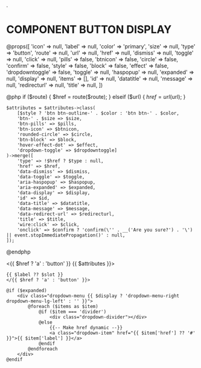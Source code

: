 .

# COMPONENT BUTTON DISPLAY

@props([
'icon' => null,
'label' => null,
'color' => 'primary',
'size' => null,
'type' => 'button',
'route' => null,
'url' => null,
'href' => null,
'dismiss' => null,
'toggle' => null,
'click' => null,
'pills' => false,
'btnicon' => false,
'circle' => false,
'confirm' => false,
'style' => false,
'block' => false,
'effect' => false,
'dropdowntoggle' => false,
'toggle' => null,
'haspopup' => null,
'expanded' => null,
'display' => null,
'items' => [],
'id' => null,
'datatitle' => null,
'message' => null,
'redirecturl' => null,
'title' => null,
])

@php
if ($route) {
        $href = route($route);
} elseif ($url) {
        $href = url($url);
}

    $attributes = $attributes->class(
        [$style ? 'btn btn-outline-' . $color : 'btn btn-' . $color,
        'btn-' . $size => $size,
        'btn-pills' => $pills,
        'btn-icon' => $btnicon,
        'rounded-circle' => $circle,
        'btn-block' => $block,
        'hover-effect-dot' => $effect,
        'dropdown-toggle' => $dropdowntoggle]
    )->merge([
        'type' => !$href ? $type : null,
        'href' => $href,
        'data-dismiss' => $dismiss,
        'data-toggle' => $toggle,
        'aria-haspopup' => $haspopup,
        'aria-expanded' => $expanded,
        'data-display' => $display,
        'id' => $id,
        'data-title' => $datatitle,
        'data-message' => $message,
        'data-redirect-url' => $redirecturl,
        'title' => $title,
        'wire:click' => $click,
        'onclick' => $confirm ? 'confirm(\'' . __('Are you sure?') . '\') || event.stopImmediatePropagation()' : null,
    ]);

@endphp

<{{ $href ? 'a' : 'button' }} {{ $attributes }}>
<x-icon fal :name="$icon" class="mr-2" />

    {{ $label ?? $slot }}
    </{{ $href ? 'a' : 'button' }}>

    @if ($expanded)
        <div class="dropdown-menu {{ $display ? 'dropdown-menu-right dropdown-menu-lg-left' : '' }}">
            @foreach ($items as $item)
                @if ($item === 'divider')
                    <div class="dropdown-divider"></div>
                @else
                    {{-- Make href dynamic --}}
                    <a class="dropdown-item" href="{{ $item['href'] ?? '#' }}">{{ $item['label'] }}</a>
                @endif
            @endforeach
        </div>
    @endif
